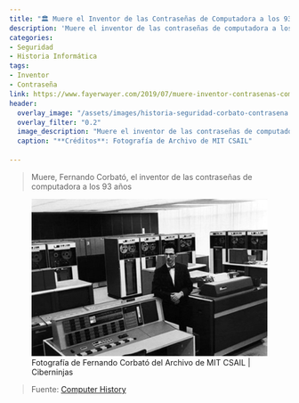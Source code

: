 ```yaml
---
title: "🏛 Muere el Inventor de las Contraseñas de Computadora a los 93 años"
description: 'Muere el inventor de las contraseñas de computadora a los 93 años'
categories:
- Seguridad
- Historia Informática
tags:
- Inventor
- Contraseña
link: https://www.fayerwayer.com/2019/07/muere-inventor-contrasenas-computadora
header:
  overlay_image: "/assets/images/historia-seguridad-corbato-contrasena.jpg"
  overlay_filter: "0.2"
  image_description: "Muere el inventor de las contraseñas de computadora a los 93 años | Ciberninjas"
  caption: "**Créditos**: Fotografía de Archivo de MIT CSAIL"

---
```

> Muere, Fernando Corbató, el inventor de las contraseñas de computadora a los 93 años

<figure>
    <a href="/assets/images/historia-seguridad-corbato-contrasenax636.jpg" class="image-popup"><img src="/assets/images/historia-seguridad-corbato-contrasena.jpg"></a>
    <figcaption>Fotografía de Fernando Corbató del Archivo de MIT CSAIL | Ciberninjas</figcaption>
</figure>

> Fuente: [Computer History](https://www.nytimes.com/2019/07/12/science/fernando-corbato-dead.html "Fotografía del Archivo de MIT CSAIL")